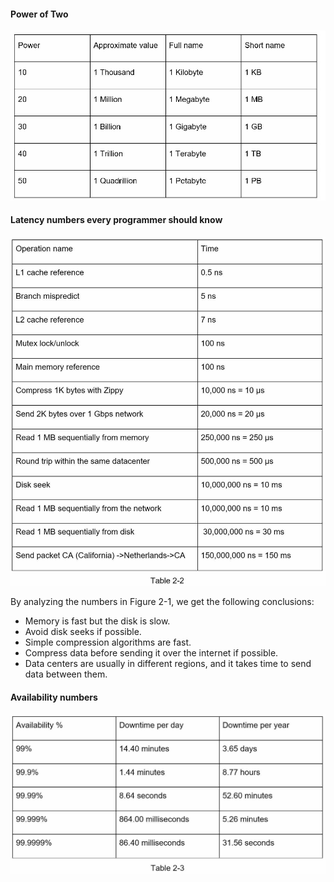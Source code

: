 #### Power of Two
![alt text](image.png)

#### Latency numbers every programmer should know
![alt text](image-1.png)

By analyzing the numbers in Figure 2-1, we get the following conclusions:
- Memory is fast but the disk is slow.
- Avoid disk seeks if possible.
- Simple compression algorithms are fast.
- Compress data before sending it over the internet if possible.
- Data centers are usually in different regions, and it takes time to send data between them.

#### Availability numbers
![alt text](image-2.png)
